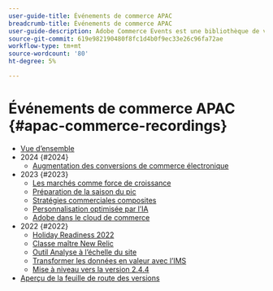 ```yaml
---
user-guide-title: Événements de commerce APAC
breadcrumb-title: Événements de commerce APAC
user-guide-description: Adobe Commerce Events est une bibliothèque de vidéos où des experts et des pairs ont partagé leurs réflexions et idées sur l’utilisation d’Adobe Commerce.
source-git-commit: 619e982190480f8fc1d4b0f9ec33e26c96fa72ae
workflow-type: tm+mt
source-wordcount: '80'
ht-degree: 5%

---
```



# Événements de commerce APAC {#apac-commerce-recordings}

+ [Vue d’ensemble](overview.md)
+ 2024 {#2024}
   + [Augmentation des conversions de commerce électronique](2024/ecommerce-conversions.md)
+ 2023 {#2023}
   + [Les marchés comme force de croissance](2023/marketplaces.md)
   + [Préparation de la saison du pic](2023/peak-season-prep.md)
   + [Stratégies commerciales composites](2023/composable-commerce.md)
   + [Personnalisation optimisée par l’IA](2023/ai-personalisation.md)
   + [Adobe dans le cloud de commerce](2023/adobes-paas-cloud-commerce.md)
+ 2022 {#2022}
   + [Holiday Readiness 2022](2022/holiday.md)
   + [Classe maître New Relic](2022/new-relic.md)
   + [Outil Analyse à l’échelle du site](2022/analysis-tool.md)
   + [Transformer les données en valeur avec l’IMS](2022/mbi.md)
   + [Mise à niveau vers la version 2.4.4](2022/upgrade.md)
+ [Aperçu de la feuille de route des versions](release-highlights.md)

<!--+ Commerce Events {#commerce-events}
  + [Overview](commerce-events/overview.md)
  + 2022 {#2022}
    + [Top Tips and Tricks for Adobe Campaign Standard](customer-journeys/2022/tips-and-tricks.md)
    + [Develop and customize data models in Adobe [!DNL Campaign Classic]](customer-journeys/2022/data-models.md)

+ Data and insights {#commerce-release-updates}
  + [Overview](commerce-release-updates/overview.md)
  + 2022 {#2022}
    + [Innovations and trends](data-and-insights/2022/innovations.md)
    + [Sensei and Analysis Workspace](data-and-insights/2022/sensei.md)
    + [Personalize and automate with Adobe Target](data-and-insights/2022/personalize.md)
    + [Analytics and Target applications for Mobile and Apps](data-and-insights/2022/mobile-and-apps.md)
    + [Cross Device Analytics and Customer Journey Analytics](data-and-insights/2022/cross-device-analytics.md) -->